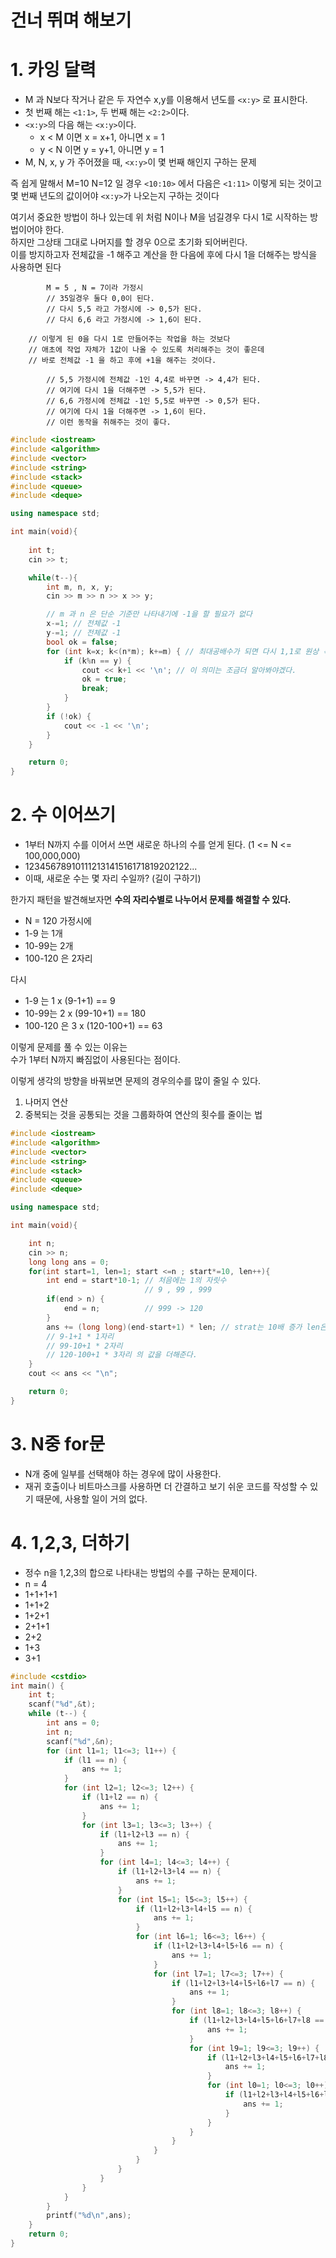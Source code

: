 건너 뛰며 해보기
=======================  
# 1. 카잉 달력
* M 과 N보다 작거나 같은 두 자연수 x,y를 이용해서 년도를 ```<x:y>``` 로 표시한다.
* 첫 번째 해는 ```<1:1>```, 두 번째 해는 ```<2:2>```이다.  
* ```<x:y>```의 다음 해는 ```<x:y>```이다.  
  * x < M 이면 x = x+1, 아니면 x = 1 
  * y < N 이면 y = y+1, 아니면 y = 1
* M, N, x, y 가 주어졌을 때, ```<x:y>```이 몇 번째 해인지 구하는 문제  
  
즉 쉽게 말해서 M=10 N=12 일 경우 ```<10:10>``` 에서 다음은 ```<1:11>``` 이렇게 되는 것이고    
몇 번째 년도의 값이어야 ```<x:y>```가 나오는지 구하는 것이다     

여기서 중요한 방법이 하나 있는데 
위 처럼 N이나 M을 넘길경우 다시 1로 시작하는 방법이어야 한다.   
하지만 그상태 그대로 나머지를 할 경우 0으로 초기화 되어버린다.   
이를 방지하고자 전체값을 -1 해주고 계산을 한 다음에 후에 다시 1을 더해주는 방식을 사용하면 된다
```
		M = 5 , N = 7이라 가정시
		// 35일경우 둘다 0,0이 된다.  
		// 다시 5,5 라고 가정시에 -> 0,5가 된다.
		// 다시 6,6 라고 가정시에 -> 1,6이 된다.  
		
    // 이렇게 된 0을 다시 1로 만들어주는 작업을 하는 것보다
    // 애초에 작업 자체가 1값이 나올 수 있도록 처리해주는 것이 좋은데
    // 바로 전체값 -1 을 하고 후에 +1을 해주는 것이다.
    
		// 5,5 가정시에 전체값 -1인 4,4로 바꾸면 -> 4,4가 된다.
		// 여기에 다시 1을 더해주면 -> 5,5가 된다.
		// 6,6 가정시에 전체값 -1인 5,5로 바꾸면 -> 0,5가 된다.
		// 여기에 다시 1을 더해주면 -> 1,6이 된다.
		// 이런 동작을 취해주는 것이 좋다.  
```
```c++
#include <iostream>
#include <algorithm>
#include <vector>
#include <string>
#include <stack>
#include <queue>
#include <deque>

using namespace std;

int main(void){
	
	int t;
	cin >> t;

	while(t--){
		int m, n, x, y;
		cin >> m >> n >> x >> y;

		// m 과 n 은 단순 기준만 나타내기에 -1을 할 필요가 없다
		x-=1; // 전체값 -1
		y-=1; // 전체값 -1
		bool ok = false;
		for (int k=x; k<(n*m); k+=m) { // 최대공배수가 되면 다시 1,1로 원상 복귀 되니까 
            if (k%n == y) {
                cout << k+1 << '\n'; // 이 의미는 조금더 알아봐야겠다.  
                ok = true;
                break;
            }
        }
        if (!ok) {
            cout << -1 << '\n';
        }
	}

	return 0;
}
```
# 2. 수 이어쓰기  
* 1부터 N까지 수를 이어서 쓰면 새로운 하나의 수를 얻게 된다. (1 <= N <= 100,000,000)  
* 12345678910111213141516171819202122...
* 이때, 새로운 수는 몇 자리 수일까? (길이 구하기)         
    
한가지 패턴을 발견해보자면 **수의 자리수별로 나누어서 문제를 해결할 수 있다.**   
* N = 120 가정시에
* 1-9 는 1개
* 10-99는 2개
* 100-120 은 2자리

다시 
* 1-9 는 1 x (9-1+1) == 9   
* 10-99는 2 x (99-10+1) == 180   
* 100-120 은 3 x (120-100+1) == 63   

이렇게 문제를 풀 수 있는 이유는   
수가 1부터 N까지 빠짐없이 사용된다는 점이다.  

이렇게 생각의 방향을 바꿔보면 문제의 경우의수를 많이 줄일 수 있다.    
1. 나머지 연산    
2. 중복되는 것을 공통되는 것을 그룹화하여 연산의 횟수를 줄이는 법   

```c++
#include <iostream>
#include <algorithm>
#include <vector>
#include <string>
#include <stack>
#include <queue>
#include <deque>

using namespace std;

int main(void){

	int n;
	cin >> n;
	long long ans = 0;
	for(int start=1, len=1; start <=n ; start*=10, len++){
		int end = start*10-1; // 처음에는 1의 자릿수
							  // 9 , 99 , 999 
		if(end > n) {
			end = n;	      // 999 -> 120
		}
		ans += (long long)(end-start+1) * len; // strat는 10배 증가 len은 1씩 증가이므로
		// 9-1+1 * 1자리
		// 99-10+1 * 2자리
		// 120-100+1 * 3자리 의 값을 더해준다.  
	}
	cout << ans << "\n";

	return 0;
}
```
# 3. N중 for문 
* N개 중에 일부를 선택해야 하는 경우에 많이 사용한다.  
* 재귀 호출이나 비트마스크를 사용하면 더 간결하고 보기 쉬운 코드를 작성할 수 있기 때문에, 사용할 일이 거의 없다.  

# 4. 1,2,3, 더하기  

* 정수 n을 1,2,3의 합으로 나타내는 방법의 수를 구하는 문제이다.  
* n = 4 
* 1+1+1+1
* 1+1+2
* 1+2+1
* 2+1+1
* 2+2
* 1+3
* 3+1

```c++
#include <cstdio>
int main() {
    int t;
    scanf("%d",&t);
    while (t--) {
        int ans = 0;
        int n;
        scanf("%d",&n);
        for (int l1=1; l1<=3; l1++) {
            if (l1 == n) {
                ans += 1;
            }
            for (int l2=1; l2<=3; l2++) {
                if (l1+l2 == n) {
                    ans += 1;
                }
                for (int l3=1; l3<=3; l3++) {
                    if (l1+l2+l3 == n) {
                        ans += 1;
                    }
                    for (int l4=1; l4<=3; l4++) {
                        if (l1+l2+l3+l4 == n) {
                            ans += 1;
                        }
                        for (int l5=1; l5<=3; l5++) {
                            if (l1+l2+l3+l4+l5 == n) {
                                ans += 1;
                            }
                            for (int l6=1; l6<=3; l6++) {
                                if (l1+l2+l3+l4+l5+l6 == n) {
                                    ans += 1;
                                }
                                for (int l7=1; l7<=3; l7++) {
                                    if (l1+l2+l3+l4+l5+l6+l7 == n) {
                                        ans += 1;
                                    }
                                    for (int l8=1; l8<=3; l8++) {
                                        if (l1+l2+l3+l4+l5+l6+l7+l8 == n) {
                                            ans += 1;
                                        }
                                        for (int l9=1; l9<=3; l9++) {
                                            if (l1+l2+l3+l4+l5+l6+l7+l8+l9 == n) {
                                                ans += 1;
                                            }
                                            for (int l0=1; l0<=3; l0++) {
                                                if (l1+l2+l3+l4+l5+l6+l7+l8+l9+l0 == n) {
                                                    ans += 1;
                                                }
                                            }
                                        }
                                    }
                                }
                            }
                        }
                    }
                }
            }
        }
        printf("%d\n",ans);
    }
    return 0;
}
```
